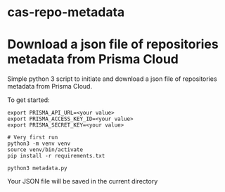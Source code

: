 # cas-repo-metadata

# Download a json file of repositories metadata from Prisma Cloud

Simple python 3 script to initiate and download a json file of repositories metadata from Prisma Cloud.

To get started:

```
export PRISMA_API_URL=<your value>
export PRISMA_ACCESS_KEY_ID=<your value>
export PRISMA_SECRET_KEY=<your value>

# Very first run
python3 -m venv venv
source venv/bin/activate
pip install -r requirements.txt

python3 metadata.py

```
Your JSON file will be saved in the current directory